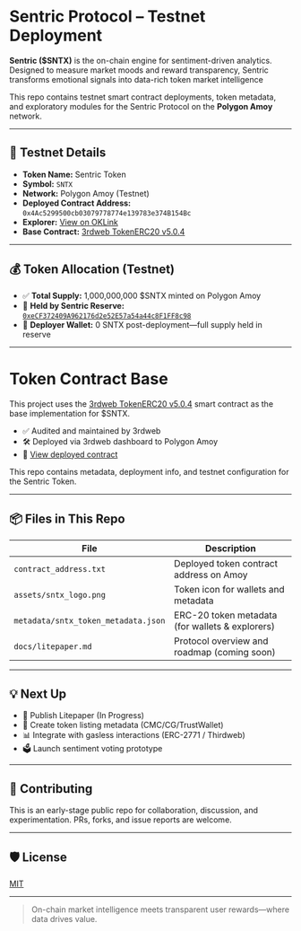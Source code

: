 # Sentric Protocol – Testnet Deployment

**Sentric ($SNTX)** is the on-chain engine for sentiment-driven analytics. Designed to measure market moods and reward transparency, Sentric transforms emotional signals into data-rich token market intelligence

This repo contains testnet smart contract deployments, token metadata, and exploratory modules for the Sentric Protocol on the **Polygon Amoy** network.

---

## 🧪 Testnet Details


- **Token Name:** Sentric Token  
- **Symbol:** `SNTX`  
- **Network:** Polygon Amoy (Testnet)  
- **Deployed Contract Address:** `0x4Ac5299500cb03079778774e139783e374B154Bc`  
- **Explorer:** [View on OKLink](https://www.oklink.com/amoy/address/0x4ac5Ca0496643aa37093b4811720EdD174b154Bc)  
- **Base Contract:** [3rdweb TokenERC20 v5.0.4](https://thirdweb.com/thirdweb.eth/TokenERC20/5.0.4)

---

## 💰 Token Allocation (Testnet)

- ✅ **Total Supply:** 1,000,000,000 $SNTX minted on Polygon Amoy  
- 🏦 **Held by Sentric Reserve:**  
  [`0xeCF372409A962176d2e52E57a54a44c8F1FF8c98`](https://oklink.com/amoy/address/0xeCF372409A962176d2e52E57a54a44c8F1FF8c98)  
- 🔄 **Deployer Wallet:** 0 SNTX post-deployment—full supply held in reserve  
---

# Token Contract Base

This project uses the [3rdweb TokenERC20 v5.0.4](https://thirdweb.com/thirdweb.eth/TokenERC20/5.0.4) smart contract as the base implementation for $SNTX.

- ✅ Audited and maintained by 3rdweb
- 🛠️ Deployed via 3rdweb dashboard to Polygon Amoy
- 🔗 [View deployed contract](https://thirdweb.com/team/sentric/Sentric-21d7bf/contract/polygon-amoy-testnet/0x4Ac5299500cb03079778774e139783e374B154Bc)

This repo contains metadata, deployment info, and testnet configuration for the Sentric Token.




---

## 📦 Files in This Repo

| File                              | Description                                         |
|-----------------------------------|-----------------------------------------------------|
| `contract_address.txt`           | Deployed token contract address on Amoy            |
| `assets/sntx_logo.png`           | Token icon for wallets and metadata                 |
| `metadata/sntx_token_metadata.json` | ERC-20 token metadata (for wallets & explorers)  |
| `docs/litepaper.md` | Protocol overview and roadmap (coming soon)        |

---

## 💡 Next Up

- 🧾 Publish Litepaper (In Progress)
- 🧾 Create token listing metadata (CMC/CG/TrustWallet)  
- 📊 Integrate with gasless interactions (ERC-2771 / Thirdweb)  
- 🗳️ Launch sentiment voting prototype

---

## 🤝 Contributing

This is an early-stage public repo for collaboration, discussion, and experimentation. PRs, forks, and issue reports are welcome.

---

## 🛡 License

[MIT](LICENSE)

---

>  On-chain market intelligence meets transparent user rewards—where data drives value.
